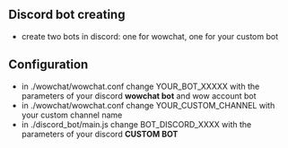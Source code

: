 ## Discord bot creating
* create two bots in discord: one for wowchat, one for your custom bot

## Configuration

* in ./wowchat/wowchat.conf change YOUR_BOT_XXXXX with the parameters of your discord **wowchat bot** and wow account bot
* in ./wowchat/wowchat.conf change YOUR_CUSTOM_CHANNEL with your custom channel name
* in ./discord_bot/main.js change BOT_DISCORD_XXXX with the parameters  of your discord **CUSTOM BOT**
